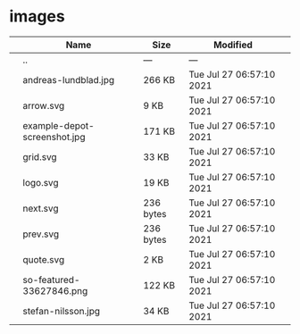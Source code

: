 # images

<table><thead><tr class="header"><th></th><th>Name</th><th>Size</th><th>Modified</th><th></th></tr></thead><tbody><tr class="odd"><td></td><td><span class="goup">..</span></td><td>—</td><td>—</td><td></td></tr><tr class="even"><td></td><td><span class="name">andreas-lundblad.jpg</span></td><td>266 KB</td><td>Tue Jul 27 06:57:10 2021</td><td></td></tr><tr class="odd"><td></td><td><span class="name">arrow.svg</span></td><td>9 KB</td><td>Tue Jul 27 06:57:10 2021</td><td></td></tr><tr class="even"><td></td><td><span class="name">example-depot-screenshot.jpg</span></td><td>171 KB</td><td>Tue Jul 27 06:57:10 2021</td><td></td></tr><tr class="odd"><td></td><td><span class="name">grid.svg</span></td><td>33 KB</td><td>Tue Jul 27 06:57:10 2021</td><td></td></tr><tr class="even"><td></td><td><span class="name">logo.svg</span></td><td>19 KB</td><td>Tue Jul 27 06:57:10 2021</td><td></td></tr><tr class="odd"><td></td><td><span class="name">next.svg</span></td><td>236 bytes</td><td>Tue Jul 27 06:57:10 2021</td><td></td></tr><tr class="even"><td></td><td><span class="name">prev.svg</span></td><td>236 bytes</td><td>Tue Jul 27 06:57:10 2021</td><td></td></tr><tr class="odd"><td></td><td><span class="name">quote.svg</span></td><td>2 KB</td><td>Tue Jul 27 06:57:10 2021</td><td></td></tr><tr class="even"><td></td><td><span class="name">so-featured-33627846.png</span></td><td>122 KB</td><td>Tue Jul 27 06:57:10 2021</td><td></td></tr><tr class="odd"><td></td><td><span class="name">stefan-nilsson.jpg</span></td><td>34 KB</td><td>Tue Jul 27 06:57:10 2021</td><td></td></tr></tbody></table>
